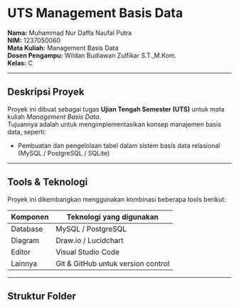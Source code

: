 # UTS Management Basis Data
**Nama:** Muhammad Nur Daffa Naufal Putra  
**NIM:** 1237050060  
**Mata Kuliah:** Management Basis Data  
**Dosen Pengampu:** Wildan Budiawan Zulfikar S.T.,M.Kom.  
**Kelas:** C

---

## Deskripsi Proyek
Proyek ini dibuat sebagai tugas **Ujian Tengah Semester (UTS)** untuk mata kuliah *Management Basis Data*.  
Tujuannya adalah untuk mengimplementasikan konsep manajemen basis data, seperti:
- Pembuatan dan pengelolaan tabel dalam sistem basis data relasional (MySQL / PostgreSQL / SQLite)
---

## Tools & Teknologi
Proyek ini dikembangkan menggunakan kombinasi beberapa tools berikut:

| Komponen | Teknologi yang digunakan |
|-----------|---------------------------|
| Database | MySQL / PostgreSQL |
| Diagram | Draw.io / Lucidchart |
| Editor | Visual Studio Code |
| Lainnya | Git & GitHub untuk version control |

---

## Struktur Folder
